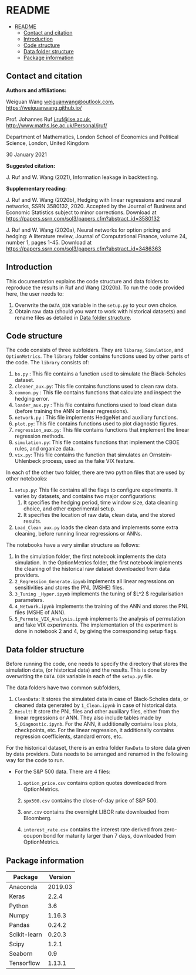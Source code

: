 # README	
- [README](#readme)
  - [Contact and citation](#contact-and-citation)
  - [Introduction](#introduction)
  - [Code structure](#code-structure)
  - [Data folder structure](#data-folder-structure)
  - [Package information](#package-information)


## Contact and citation

**Authors and affiliations:**

Weiguan Wang [weiguanwang@outlook.com](), https://weiguanwang.github.io/

Prof. Johannes Ruf [j.ruf@lse.ac.uk](), http://www.maths.lse.ac.uk/Personal/jruf/

Department of Mathematics, London School of Economics and Political Science, London, United Kingdom

30 January 2021

**Suggested citation:**

J. Ruf and W. Wang (2021), Information leakage in backtesting.

**Supplementary reading:**

J. Ruf and W. Wang (2020b), Hedging with linear regressions and neural networks, SSRN 3580132, 2020. Accepted by the Journal of Business and Economic Statistics subject to minor corrections. Download at https://papers.ssrn.com/sol3/papers.cfm?abstract_id=3580132
    

J. Ruf and W. Wang (2020a), Neural networks for option pricing and hedging: A literature review, Journal of Computational Finance, volume 24, number 1, pages 1-45. Download at  https://papers.ssrn.com/sol3/papers.cfm?abstract_id=3486363

## Introduction

This documentation explains the code structure and data folders to reproduce the results in Ruf and Wang (2020b). To run the code provided here, the user needs to:

1. Overwrite the `DATA_DIR` variable in the `setup.py` to your own choice.
2. Obtain raw data (should you want to work with historical datasets) and rename files as detailed in [Data folder structure](#Data-folder-structure).

## Code structure

The code consists of three subfolders. They are `libaray`, `Simulation`, and `OptionMetrics`. The `library` folder contains functions used by other parts of the code. The `library` consists of:

1. `bs.py` : This file contains a function used to simulate the Black-Scholes dataset.
2. `cleaner_aux.py`: This file contains functions used to clean raw data.
3. `common.py` : This file contains functions that calculate and inspect the hedging error.
4. `loader_aux.py` : This file contains functions used to load clean data (before training the ANN or linear regressions).
5. `network.py` : This file implements HedgeNet and auxiliary functions.
6. `plot.py`: This file contains functions used to plot diagnostic figures. 
7. `regression_aux.py`: This file contains functions that implement the linear regression methods.
8. `simulation.py`: This file contains functions that implement the CBOE rules, and organize data.
9.  `vix.py`: This file contains the function that simulates an Ornstein-Uhlenbeck  process, used as the fake VIX feature.



In each of the other two folder, there are two python files that are used by other notebooks:

1. `setup.py`: This file contains all the flags to configure experiments. It varies by datasets, and contains two major configurations:
   1. It specifies the hedging period, time window size, data cleaning choice, and other experimental setup.
   2. It specifies the location of raw data, clean data, and the stored results.
2.  `Load_Clean_aux.py` loads the clean data and implements some extra cleaning, before running linear regressions or ANNs.

The notebooks have a very similar structure as follows:

1. In the simulation folder, the first notebook implements the data simulation. In the OptionMetrics folder, the first notebook implements the cleaning of the historical raw dataset downloaded from data providers. 
2. `2_Regression_Generate.ipynb` implements all linear regressions on sensitivities and stores the PNL (MSHE) files.
3. `3_Tuning _Hyper.ipynb` implements the tuning of $L^2 $ regularisation parameters. 
4. `4_Network.ipynb` implements the training of the ANN and stores the PNL files (MSHE of ANN).
5. `5_Permute_VIX_Analysis.ipynb` implements the analysis of permutation and fake VIX experiments. The implementation of the experiment is done in notebook 2 and 4, by giving the corresponding setup flags. 

## Data folder structure

Before running the code, one needs to specify the directory that stores the simulation data, (or historical data) and the results. This is done by overwriting the `DATA_DIR` variable in each of the `setup.py` file. 

The data folders  have two common subfolders,

1. `CleanData`: It stores the simulated data in case of Black-Scholes data, or cleaned data generated by `1_Clean.ipynb` in case of historical data.
2. `Result`: It store the PNL files and other auxiliary files, either from the linear regressions or ANN. They also include  tables made by `5_Diagnostic.ipynb`. For the ANN, it additionally contains loss plots, checkpoints, etc. For the linear regression, it additionally contains regression coefficients, standard errors, etc.

For the historical dataset, there is an extra folder `RawData` to store data given by data providers. Data needs to be arranged and renamed in the following way for the code to run.

- For the S\&P 500 data. There are 4 files:

  1. `option_price.csv` contains option quotes downloaded from OptionMetrics. 

  2. `spx500.csv` contains the close-of-day price of S\&P 500. 

  3. `onr.csv` contains the overnight LIBOR rate downloaded from Bloomberg.

  4. `interest_rate.csv` contains the interest rate derived from zero-coupon bond for maturity larger than 7 days, downloaded from OptionMetrics.


## Package information

| Package      | Version |
| ------------ | ------- |
| Anaconda     | 2019.03 |
| Keras        | 2.2.4   |
| Python       | 3.6     |
| Numpy        | 1.16.3  |
| Pandas       | 0.24.2  |
| Scikit-learn | 0.20.3  |
| Scipy        | 1.2.1   |
| Seaborn      | 0.9     |
| Tensorflow   | 1.13.1  |


